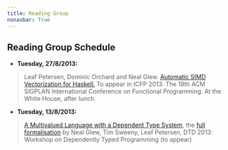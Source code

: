 ```yaml
---
title: Reading Group
nonavbar: True
---
```


Reading Group Schedule
----------------------

-   **Tuesday, 27/8/2013:**

> Leaf Petersen, Dominic Orchard and Neal Glew. [Automatic SIMD
> Vectorization for
> Haskell.](http://www.leafpetersen.com/leaf/publications/icfp2013/vectorization-haskell.pdf)
> To appear in ICFP 2013: The 18th ACM SIGPLAN International
> Conference on Functional Programming.
> At the White House, after lunch.

-   **Tuesday, 13/8/2013:**

> [A Multivalued Language with a Dependent Type
> System](http://www.leafpetersen.com/leaf/publications/dtp2013/lambda-aleph-overview.pdf),
> the [full formalisation](http://arxiv.org/pdf/1307.5277v1) by Neal
> Glew, Tim Sweeny, Leaf Petersen, DTD 2013: Workshop on Dependently
> Typed Programming (to appear)



